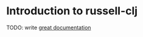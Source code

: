 # Introduction to russell-clj

TODO: write [great documentation](http://jacobian.org/writing/what-to-write/)
